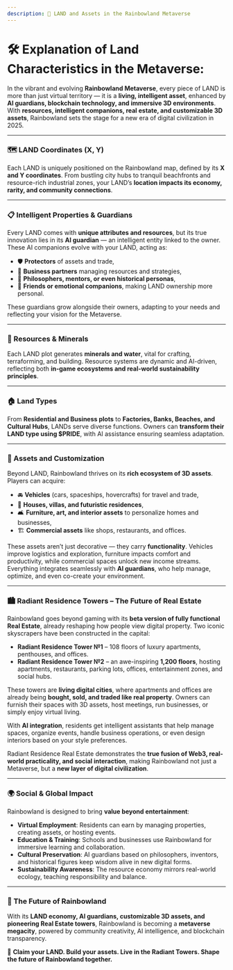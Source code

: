 ```yaml
---
description: 🌈 LAND and Assets in the Rainbowland Metaverse
---
```


# 🛠️ Explanation of Land Characteristics in the Metaverse:

In the vibrant and evolving **Rainbowland Metaverse**, every piece of LAND is more than just virtual territory — it is a **living, intelligent asset**, enhanced by **AI guardians, blockchain technology, and immersive 3D environments**. With **resources, intelligent companions, real estate, and customizable 3D assets**, Rainbowland sets the stage for a new era of digital civilization in 2025.

***

### 🗺️ LAND Coordinates (X, Y)

Each LAND is uniquely positioned on the Rainbowland map, defined by its **X and Y coordinates**. From bustling city hubs to tranquil beachfronts and resource-rich industrial zones, your LAND’s **location impacts its economy, rarity, and community connections**.

***

### 📋 Intelligent Properties & Guardians

Every LAND comes with **unique attributes and resources**, but its true innovation lies in its **AI guardian** — an intelligent entity linked to the owner. These AI companions evolve with your LAND, acting as:

* 🛡️ **Protectors** of assets and trade,
* 💼 **Business partners** managing resources and strategies,
* 🧠 **Philosophers, mentors, or even historical personas**,
* 🫶 **Friends or emotional companions**, making LAND ownership more personal.

These guardians grow alongside their owners, adapting to your needs and reflecting your vision for the Metaverse.

***

### 💎 Resources & Minerals

Each LAND plot generates **minerals and water**, vital for crafting, terraforming, and building. Resource systems are dynamic and AI-driven, reflecting both **in-game ecosystems and real-world sustainability principles**.

***

### 🏠 Land Types

From **Residential and Business plots** to **Factories, Banks, Beaches, and Cultural Hubs**, LANDs serve diverse functions. Owners can **transform their LAND type using $PRIDE**, with AI assistance ensuring seamless adaptation.

***

### 🚗 Assets and Customization

Beyond LAND, Rainbowland thrives on its **rich ecosystem of 3D assets**. Players can acquire:

* 🚘 **Vehicles** (cars, spaceships, hovercrafts) for travel and trade,
* 🏡 **Houses, villas, and futuristic residences**,
* 🛋️ **Furniture, art, and interior assets** to personalize homes and businesses,
* 🏗️ **Commercial assets** like shops, restaurants, and offices.

These assets aren’t just decorative — they carry **functionality**. Vehicles improve logistics and exploration, furniture impacts comfort and productivity, while commercial spaces unlock new income streams. Everything integrates seamlessly with **AI guardians**, who help manage, optimize, and even co-create your environment.

***

### 🏙️ Radiant Residence Towers – The Future of Real Estate

Rainbowland goes beyond gaming with its **beta version of fully functional Real Estate**, already reshaping how people view digital property. Two iconic skyscrapers have been constructed in the capital:

* **Radiant Residence Tower №1** – 108 floors of luxury apartments, penthouses, and offices.
* **Radiant Residence Tower №2** – an awe-inspiring **1,200 floors**, hosting apartments, restaurants, parking lots, offices, entertainment zones, and social hubs.

These towers are **living digital cities**, where apartments and offices are already being **bought, sold, and traded like real property**. Owners can furnish their spaces with 3D assets, host meetings, run businesses, or simply enjoy virtual living.

With **AI integration**, residents get intelligent assistants that help manage spaces, organize events, handle business operations, or even design interiors based on your style preferences.

Radiant Residence Real Estate demonstrates the **true fusion of Web3, real-world practicality, and social interaction**, making Rainbowland not just a Metaverse, but a **new layer of digital civilization**.

***

### 🌍 Social & Global Impact

Rainbowland is designed to bring **value beyond entertainment**:

* **Virtual Employment**: Residents can earn by managing properties, creating assets, or hosting events.
* **Education & Training**: Schools and businesses use Rainbowland for immersive learning and collaboration.
* **Cultural Preservation**: AI guardians based on philosophers, inventors, and historical figures keep wisdom alive in new digital forms.
* **Sustainability Awareness**: The resource economy mirrors real-world ecology, teaching responsibility and balance.

***

### 🚀 The Future of Rainbowland

With its **LAND economy, AI guardians, customizable 3D assets, and pioneering Real Estate towers**, Rainbowland is becoming a **metaverse megacity**, powered by community creativity, AI intelligence, and blockchain transparency.

🌟 **Claim your LAND. Build your assets. Live in the Radiant Towers. Shape the future of Rainbowland together.**
